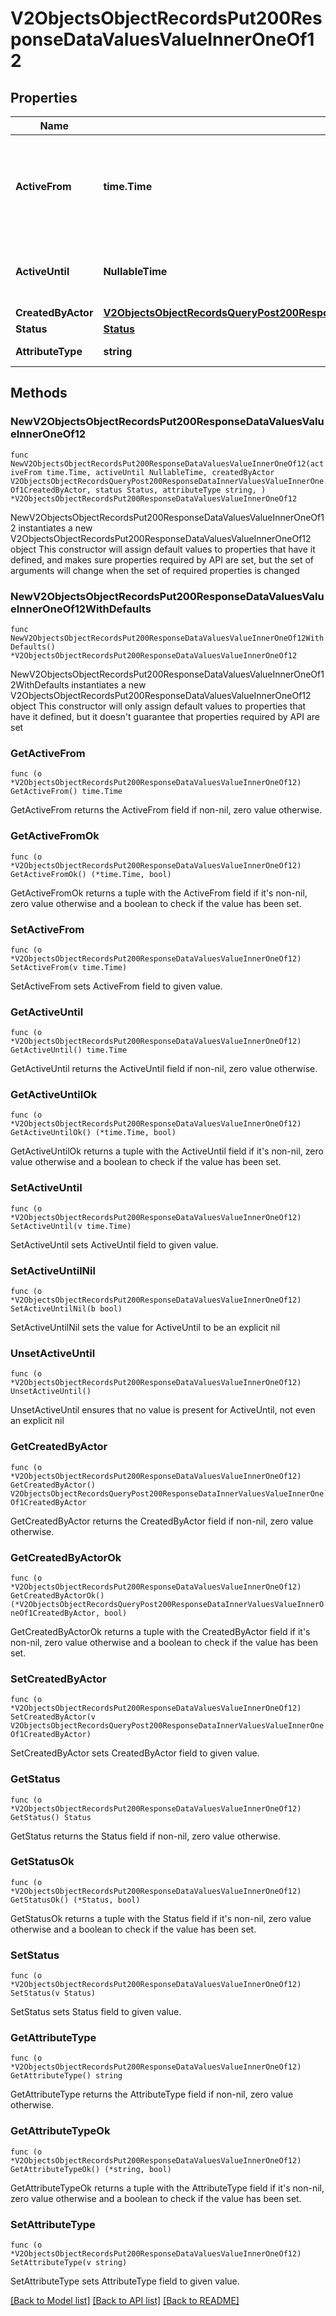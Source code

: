 # V2ObjectsObjectRecordsPut200ResponseDataValuesValueInnerOneOf12

## Properties

Name | Type | Description | Notes
------------ | ------------- | ------------- | -------------
**ActiveFrom** | **time.Time** | The point in time at which this value was made \&quot;active\&quot;. &#x60;active_from&#x60; can be considered roughly analogous to &#x60;created_at&#x60;. | 
**ActiveUntil** | **NullableTime** | The point in time at which this value was deactivated. If &#x60;null&#x60;, the value is active. | 
**CreatedByActor** | [**V2ObjectsObjectRecordsQueryPost200ResponseDataInnerValuesValueInnerOneOf1CreatedByActor**](V2ObjectsObjectRecordsQueryPost200ResponseDataInnerValuesValueInnerOneOf1CreatedByActor.md) |  | 
**Status** | [**Status**](Status.md) |  | 
**AttributeType** | **string** | The attribute type of the value. | 

## Methods

### NewV2ObjectsObjectRecordsPut200ResponseDataValuesValueInnerOneOf12

`func NewV2ObjectsObjectRecordsPut200ResponseDataValuesValueInnerOneOf12(activeFrom time.Time, activeUntil NullableTime, createdByActor V2ObjectsObjectRecordsQueryPost200ResponseDataInnerValuesValueInnerOneOf1CreatedByActor, status Status, attributeType string, ) *V2ObjectsObjectRecordsPut200ResponseDataValuesValueInnerOneOf12`

NewV2ObjectsObjectRecordsPut200ResponseDataValuesValueInnerOneOf12 instantiates a new V2ObjectsObjectRecordsPut200ResponseDataValuesValueInnerOneOf12 object
This constructor will assign default values to properties that have it defined,
and makes sure properties required by API are set, but the set of arguments
will change when the set of required properties is changed

### NewV2ObjectsObjectRecordsPut200ResponseDataValuesValueInnerOneOf12WithDefaults

`func NewV2ObjectsObjectRecordsPut200ResponseDataValuesValueInnerOneOf12WithDefaults() *V2ObjectsObjectRecordsPut200ResponseDataValuesValueInnerOneOf12`

NewV2ObjectsObjectRecordsPut200ResponseDataValuesValueInnerOneOf12WithDefaults instantiates a new V2ObjectsObjectRecordsPut200ResponseDataValuesValueInnerOneOf12 object
This constructor will only assign default values to properties that have it defined,
but it doesn't guarantee that properties required by API are set

### GetActiveFrom

`func (o *V2ObjectsObjectRecordsPut200ResponseDataValuesValueInnerOneOf12) GetActiveFrom() time.Time`

GetActiveFrom returns the ActiveFrom field if non-nil, zero value otherwise.

### GetActiveFromOk

`func (o *V2ObjectsObjectRecordsPut200ResponseDataValuesValueInnerOneOf12) GetActiveFromOk() (*time.Time, bool)`

GetActiveFromOk returns a tuple with the ActiveFrom field if it's non-nil, zero value otherwise
and a boolean to check if the value has been set.

### SetActiveFrom

`func (o *V2ObjectsObjectRecordsPut200ResponseDataValuesValueInnerOneOf12) SetActiveFrom(v time.Time)`

SetActiveFrom sets ActiveFrom field to given value.


### GetActiveUntil

`func (o *V2ObjectsObjectRecordsPut200ResponseDataValuesValueInnerOneOf12) GetActiveUntil() time.Time`

GetActiveUntil returns the ActiveUntil field if non-nil, zero value otherwise.

### GetActiveUntilOk

`func (o *V2ObjectsObjectRecordsPut200ResponseDataValuesValueInnerOneOf12) GetActiveUntilOk() (*time.Time, bool)`

GetActiveUntilOk returns a tuple with the ActiveUntil field if it's non-nil, zero value otherwise
and a boolean to check if the value has been set.

### SetActiveUntil

`func (o *V2ObjectsObjectRecordsPut200ResponseDataValuesValueInnerOneOf12) SetActiveUntil(v time.Time)`

SetActiveUntil sets ActiveUntil field to given value.


### SetActiveUntilNil

`func (o *V2ObjectsObjectRecordsPut200ResponseDataValuesValueInnerOneOf12) SetActiveUntilNil(b bool)`

 SetActiveUntilNil sets the value for ActiveUntil to be an explicit nil

### UnsetActiveUntil
`func (o *V2ObjectsObjectRecordsPut200ResponseDataValuesValueInnerOneOf12) UnsetActiveUntil()`

UnsetActiveUntil ensures that no value is present for ActiveUntil, not even an explicit nil
### GetCreatedByActor

`func (o *V2ObjectsObjectRecordsPut200ResponseDataValuesValueInnerOneOf12) GetCreatedByActor() V2ObjectsObjectRecordsQueryPost200ResponseDataInnerValuesValueInnerOneOf1CreatedByActor`

GetCreatedByActor returns the CreatedByActor field if non-nil, zero value otherwise.

### GetCreatedByActorOk

`func (o *V2ObjectsObjectRecordsPut200ResponseDataValuesValueInnerOneOf12) GetCreatedByActorOk() (*V2ObjectsObjectRecordsQueryPost200ResponseDataInnerValuesValueInnerOneOf1CreatedByActor, bool)`

GetCreatedByActorOk returns a tuple with the CreatedByActor field if it's non-nil, zero value otherwise
and a boolean to check if the value has been set.

### SetCreatedByActor

`func (o *V2ObjectsObjectRecordsPut200ResponseDataValuesValueInnerOneOf12) SetCreatedByActor(v V2ObjectsObjectRecordsQueryPost200ResponseDataInnerValuesValueInnerOneOf1CreatedByActor)`

SetCreatedByActor sets CreatedByActor field to given value.


### GetStatus

`func (o *V2ObjectsObjectRecordsPut200ResponseDataValuesValueInnerOneOf12) GetStatus() Status`

GetStatus returns the Status field if non-nil, zero value otherwise.

### GetStatusOk

`func (o *V2ObjectsObjectRecordsPut200ResponseDataValuesValueInnerOneOf12) GetStatusOk() (*Status, bool)`

GetStatusOk returns a tuple with the Status field if it's non-nil, zero value otherwise
and a boolean to check if the value has been set.

### SetStatus

`func (o *V2ObjectsObjectRecordsPut200ResponseDataValuesValueInnerOneOf12) SetStatus(v Status)`

SetStatus sets Status field to given value.


### GetAttributeType

`func (o *V2ObjectsObjectRecordsPut200ResponseDataValuesValueInnerOneOf12) GetAttributeType() string`

GetAttributeType returns the AttributeType field if non-nil, zero value otherwise.

### GetAttributeTypeOk

`func (o *V2ObjectsObjectRecordsPut200ResponseDataValuesValueInnerOneOf12) GetAttributeTypeOk() (*string, bool)`

GetAttributeTypeOk returns a tuple with the AttributeType field if it's non-nil, zero value otherwise
and a boolean to check if the value has been set.

### SetAttributeType

`func (o *V2ObjectsObjectRecordsPut200ResponseDataValuesValueInnerOneOf12) SetAttributeType(v string)`

SetAttributeType sets AttributeType field to given value.



[[Back to Model list]](../README.md#documentation-for-models) [[Back to API list]](../README.md#documentation-for-api-endpoints) [[Back to README]](../README.md)


